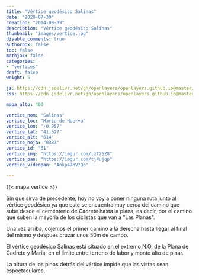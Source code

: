 ```yaml
---
title: "Vértice geodésico Salinas"
date: "2020-07-30"
creation: "2014-09-09"
description: "Vértice geodésico Salinas"
thumbnail: "images/vertice.jpg"
disable_comments: true
authorbox: false
toc: false
mathjax: false
categories:
- "vertices"
draft: false
weight: 5

js: https://cdn.jsdelivr.net/gh/openlayers/openlayers.github.io@master/en/v6.3.1/build/ol.js
css: https://cdn.jsdelivr.net/gh/openlayers/openlayers.github.io@master/en/v6.3.1/css/ol.css

mapa_alto: 400

vertice_nom: "Salinas"
vertice_loc: "María de Huerva"
vertice_lon: "-0.957"
vertice_lat: "41.527"
vertice_alt: "614"
vertice_hoja: "0383"
vertice_id: "61"
vertice_img: "https://imgur.com/lzT25Z8"
vertice_pan: "https://imgur.com/tj4ujqp"
vertice_videopan: "Ankp47hV7Qo"

---
```

{{< mapa_vertice >}}

Sin que sirva de precedente, hoy no voy a poner ninguna ruta junto al vértice geodésico ya que este se encuentra muy cerca del camino que sube desde el cementerio de Cadrete hasta la plana, es decir, por el camino que suben la mayoría de los ciclistas que van a "Las Planas".

Una vez arriba, cojemos el primer camino a la derecha hasta llegar al final del mismo y después cruzar unos 50m de campo.

El vértice geodésico Salinas está situado en el extremo N.O. de la Plana de Cadrete y María, en el límite entre terreno de labor y monte alto de pinar.

La altura de los pinos detrás del vértice impide que las vistas sean espectaculares.
